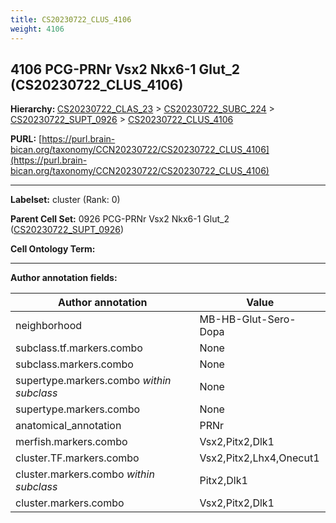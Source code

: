 ```yaml
---
title: CS20230722_CLUS_4106
weight: 4106
---
```

## 4106 PCG-PRNr Vsx2 Nkx6-1 Glut_2 (CS20230722_CLUS_4106)
<b>Hierarchy: </b>
[CS20230722_CLAS_23](../CS20230722_CLAS_23) >
[CS20230722_SUBC_224](../CS20230722_SUBC_224) >
[CS20230722_SUPT_0926](../CS20230722_SUPT_0926) >
[CS20230722_CLUS_4106](../CS20230722_CLUS_4106)

**PURL:** [https://purl.brain-bican.org/taxonomy/CCN20230722/CS20230722_CLUS_4106](https://purl.brain-bican.org/taxonomy/CCN20230722/CS20230722_CLUS_4106)

---


**Labelset:** cluster (Rank: 0)

**Parent Cell Set:** 0926 PCG-PRNr Vsx2 Nkx6-1 Glut_2 ([CS20230722_SUPT_0926](../CS20230722_SUPT_0926))



**Cell Ontology Term:** 

[MARKER GENES.]: #


---

[TRANSFERRED ANNOTATIONS.]: #


[AUTHOR ANNOTATION FIELDS.]: #


**Author annotation fields:**

| Author annotation | Value |
|-------------------|-------|
|neighborhood|MB-HB-Glut-Sero-Dopa|
|subclass.tf.markers.combo|None|
|subclass.markers.combo|None|
|supertype.markers.combo _within subclass_|None|
|supertype.markers.combo|None|
|anatomical_annotation|PRNr|
|merfish.markers.combo|Vsx2,Pitx2,Dlk1|
|cluster.TF.markers.combo|Vsx2,Pitx2,Lhx4,Onecut1|
|cluster.markers.combo _within subclass_|Pitx2,Dlk1|
|cluster.markers.combo|Vsx2,Pitx2,Dlk1|
